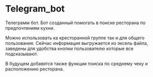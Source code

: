 # Telegram_bot
Телеграмм бот.
Бот созданный помогать в поиске ресторана по предпочтениям кухни.

Можно использовать ка кресторанной группе так и для общего пользования.
Сейчас информация выгружается из эксель файла, заведены для удобства кнопки пользователю которые все подсказывают.

В будущем добавятся также функции поиска по среднему чеку и расположению ресторана.
